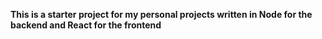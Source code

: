 **This is a starter project for my personal projects written in Node for the backend and React for the frontend**
